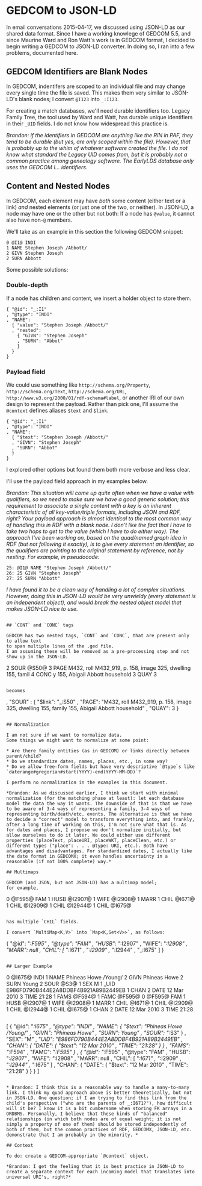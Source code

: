 # GEDCOM to JSON-LD

In email conversations 2015-04-17, we discussed using JSON-LD as our shared data format.
Since I have a working knowlege of GEDCOM 5.5, and since Maurine Ward and Ron Watt's work is in GEDCOM format,
I decided to begin writing a GEDCOM to JSON-LD converter.
In doing so, I ran into a few problems, documented here.

## GEDCOM Identifiers are Blank Nodes

In GEDCOM, indentifers are scoped to an individual file and may change every single time the file is saved.
This makes them very similar to JSON-LD's blank nodes; I convert `@I123` into `_:I123`.

For creating a match databases, we'll need durable identifiers too.
Legacy Family Tree, the tool used by Ward and Watt, has durable unique identifiers in their `_UID` fields.
I do not know how widespread this practice is.

*Brandon: if the identifiers in GEDCOM are anything like the RIN in PAF, they tend to be durable (but yes, are only scoped within the file). However, that is probably up to the whim of whatever software created the file. I do not know what standard the Legacy UID comes from, but it is probably not a common practice among genealogy software. The EarlyLDS database only uses the GEDCOM I... identifiers.*

## Content and Nested Nodes

In GEDCOM, each element may have *both* some content (either text or a link)
*and* nested elements (or just one of the two, or neither).
In JSON-LD, a node may have one or the other but not both:
If a node has `@value`, it cannot also have non-`@` members.

We'll take as an example in this section the following GEDCOM snippet:

```
0 @I1@ INDI
1 NAME Stephen Joseph /Abbott/
2 GIVN Stephen Joseph
2 SURN Abbott
```

Some possible solutions:

### Double-depth

If a node has children and content, we insert a holder object to store them.

```
{ "@id": "_:I1"
, "@type": "INDI"
, "NAME":
  { "value": "Stephen Joseph /Abbott/"
  , "nested":
    { "GIVN": "Stephen Joseph"
    , "SURN": "Abbot"
    }
  }
}
```

### Payload field

We could use something like 
`http://schema.org/Property`, 
`http://schema.org/Text`,
`http://schema.org/URL`,
`http://www.w3.org/2000/01/rdf-schema#label`,
or another IRI of our own design to represent the payload.
Rather than pick one, I'll assume the `@context` defines aliases `$text` and `$link`.

```
{ "@id": "_:I1"
, "@type": "INDI"
, "NAME":
  { "$text": "Stephen Joseph /Abbott/"
  , "GIVN": "Stephen Joseph"
  , "SURN": "Abbot"
  }
}
```

I explored other options but found them both more verbose and less clear.

I'll use the payload field approach in my examples below.

*Brandon: This situation will come up quite often when we have a value with qualifiers, so we need to make sure we have a good generic solution; this requirement to associate a single content with a key is an inherent characteristic of all key-value/triple formats, including JSON and RDF, right? Your payload approach is almost identical to the most common way of handling this in RDF with a blank node. I don't like the fact that I have to take two hops to get to the value (which I have to do either way). The approach I've been working on, based on the quad/named graph idea in RDF (but not following it exactly), is to give every statement an identifier, so the qualifiers are pointing to the original statement by reference, not by nesting. For example, in pseudocode:*

```
25: @I1@ NAME "Stephen Joseph /Abbott/"
26: 25 GIVN "Stephen Joseph"
27: 25 SURN "Abbott"
```

*I have found it to be a clean way of handling a lot of complex situations. However, doing this in JSON-LD would be very unwieldy (every statement is an independent object), and would break the nested object model that makes JSON-LD nice to use.*

```

## `CONT` and `CONC` tags

GEDCOM has two nested tags, `CONT` and `CONC`, that are present only to allow text
to span multiple lines of the .ged file.
I am assuming these will be removed as a pre-processing step and not show up in the JSON-LD.

```
2 SOUR @S50@
3 PAGE M432, roll M432_919, p. 158, image 325, dwelling 155, famil
4 CONC y 155, Abigail Abbott household
3 QUAY 3
```

becomes

```
  , "SOUR" :
    { "$link": "_:S50"
    , "PAGE": "M432, roll M432_919, p. 158, image 325, dwelling 155, family 155, Abigail Abbott household"
    , "QUAY": 3
    }
```

## Normalization

I am not sure if we want to normalize data.
Some things we might want to normalize at some point:

* Are there family entities (as in GEDCOM) or links directly between parent/child?
* Do we standardize dates, names, places, etc., in some way?
* Do we allow free-form fields but have very descriptive `@type`s like `daterange#gregorian#start(YYYY)-end(YYYY-MM-DD)`?

I perform no normalization in the examples in this document.

*Brandon: As we discussed earlier, I think we start with minimal normalization (for the matching phase at least): let each database model the data the way it wants. The downside of that is that we have to be aware of 3-4 ways of representing a family, 3-4 ways of representing birth/death/etc. events. The alternative is that we have to decide a "correct" model to transform everything into, and frankly, after a long time of working on this, I'm not sure what that is. As for dates and places, I propose we don't normalize initially, but allow ourselves to do it later. We could either use different properties (placeText, placeURI, placeWKT, placeClean, etc.) or different types ("place": . . . @type: URI, etc.). Both have advantages and disadvantages. For standardized dates, I actually like the date format in GEDCOMX; it even handles uncertainty in a reasonable (if not 100% complete) way.*

## Multimaps

GEDCOM (and JSON, but not JSON-LD) has a multimap model; 
for example,

```
0 @F595@ FAM
1 HUSB @I2907@
1 WIFE @I2908@
1 MARR
1 CHIL @I671@
1 CHIL @I2909@
1 CHIL @I2944@
1 CHIL @I675@
```

has multiple `CHIL` fields.

I convert `MultiMap<K,V>` into `Map<K,Set<V>>`, as follows:

```
{ "@id": "_:F595"
, "@type": "FAM"
, "HUSB": "_:I2907"
, "WIFE": "_:I2908"
, "MARR": null
, "CHIL":
  [ "_:I671"
  , "_:I2909"
  , "_:I2944"
  , "_:I675"
  ]
}
```

## Larger Example

```
0 @I675@ INDI
1 NAME Phineas Howe /Young/
2 GIVN Phineas Howe
2 SURN Young
2 SOUR @S3@
1 SEX M
1 _UID E986FD790B444E2A8DDBF4B921A89B2449EB
1 CHAN
2 DATE 12 Mar 2010
3 TIME 21:28
1 FAMS @F594@
1 FAMC @F595@
0 @F595@ FAM
1 HUSB @I2907@
1 WIFE @I2908@
1 MARR
1 CHIL @I671@
1 CHIL @I2909@
1 CHIL @I2944@
1 CHIL @I675@
1 CHAN
2 DATE 12 Mar 2010
3 TIME 21:28
```

```
[ { "@id": "_:I675"
  , "@type": "INDI"
  , "NAME":
    { "$text": "Phineas Howe /Young/"
    , "GIVN": "Phineas Howe"
    , "SURN": Young"
    , "SOUR": "_:S3"
    }
  , "SEX": "M"
  , "_UID": "E986FD790B444E2A8DDBF4B921A89B2449EB"
  , "CHAN":
    { "DATE":
      { "$text": "12 Mar 2010"
      , "TIME": "21:28"
      }
    }
  , "FAMS": "_:F594"
  , "FAMC": "_:F595"
  }
, { "@id": "_:F595"
  , "@type": "FAM"
  , "HUSB": "_:I2907"
  , "WIFE": "_:I2908"
  , "MARR": null
  , "CHIL":
    [ "_:I671"
    , "_:I2909"
    , "_:I2944"
    , "_:I675"
    ]
  , "CHAN":
    { "DATE":
      { "$text": "12 Mar 2010"
      , "TIME": "21:28"
      }
    }
  }
]
```

* Brandon: I think this is a reasonable way to handle a many-to-many link. I think my quad approach above is better theoretically, but not in JSON-LD. One question; if I am trying to find this link from the child's perspective ("who are the parents of _:I671?"), how difficult will it be? I know it is a bit cumbersome when storing FK arrays in a ORDBMS. Personally, I believe that these kinds of "balanced" relationships (in which both nodes are of equal weight; it is not simply a property of one of them) should be stored independently of both of them, but the common practices of RDF, GEDCOMX, JSON-LD, etc. demonstrate that I am probably in the minority. *

## Context

To do: create a GEDCOM-appropriate `@context` object.

*Brandon: I get the feeling that it is best practice in JSON-LD to create a separate context for each incoming model that translates into universal URI's, right?*
